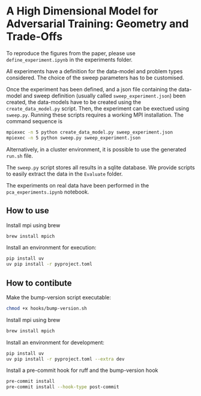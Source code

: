 # A High Dimensional Model for Adversarial Training: Geometry and Trade-Offs


To reproduce the figures from the paper, please use `define_experiment.ipynb` in the experiments folder.

All experiments have a definition for the data-model and problem types considered. The choice of the sweep parameters has to be customised.

Once the experiment has been defined, and a json file containing the data-model and sweep definition (usually called `sweep_experiment.json`) been created, the data-models have to be created using the `create_data_model.py` script.
Then, the experiment can be exectued using `sweep.py`.
Running these scripts requires a working MPI installation. The command sequence is
```bash
mpiexec -n 5 python create_data_model.py sweep_experiment.json
mpiexec -n 5 python sweep.py sweep_experiment.json
```
Alternatively, in a cluster environment, it is possible to use the generated `run.sh` file.

The `sweep.py` script stores all results in a sqlite database. We provide scripts to easily extract the data in the `Evaluate` folder.

The experiments on real data have been performed in the `pca_experiments.ipynb` notebook.


## How to use

Install mpi using brew
```bash
brew install mpich
```

Install an environment for execution:
```bash
pip install uv
uv pip install -r pyproject.toml
```

## How to contibute

Make the bump-version script executable:
```bash
chmod +x hooks/bump-version.sh
```

Install mpi using brew
```bash
brew install mpich
```

Install an environment for development:
```bash
pip install uv
uv pip install -r pyproject.toml --extra dev
```

Install a pre-commit hook for ruff and the bump-version hook
```bash
pre-commit install
pre-commit install --hook-type post-commit
```

